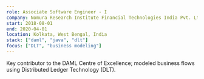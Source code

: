 ```yaml
---
role: Associate Software Engineer - I
company: Nomura Research Institute Financial Technologies India Pvt. Ltd.
start: 2018-08-01
end: 2020-04-01
location: Kolkata, West Bengal, India
stack: ["daml", "java", "dlt"]
focus: ["DLT", "business modeling"]
---
```

Key contributor to the DAML Centre of Excellence; modeled business flows using Distributed Ledger Technology (DLT).
